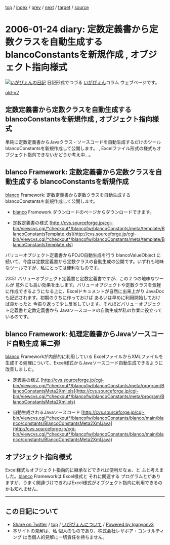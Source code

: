 [top](../index.html) 
 / [index](index.html) 
 / [prev](ig060123.html) 
 / [next](ig060125.html) 
 / [target](https://www.igapyon.jp/igapyon/diary/2006/ig060124.html) 
 / [source](https://github.com/igapyon/diary/blob/master/2006/ig060124.src.md) 

2006-01-24 diary: 定数定義書から定数クラスを自動生成する blancoConstantsを新規作成 , オブジェクト指向様式
=====================================================================================================
[![いがぴょんの日記](https://www.igapyon.jp/igapyon/diary/images/iga200306s.jpg "いがぴょん")](https://www.igapyon.jp/igapyon/diary/memo/memoigapyon.html) 日記形式でつづる [いがぴょん](https://www.igapyon.jp/igapyon/diary/memo/memoigapyon.html)コラム ウェブページです。

[old-v2](ig060124-orig.html)

## 定数定義書から定数クラスを自動生成する blancoConstantsを新規作成 , オブジェクト指向様式

単純に定数定義書からJavaクラス・ソースコードを自動生成するだけのツール blancoConstantsを新規作成して公開します。 , Excelファイル形式の様式もオブジェクト指向できないかどうか考え中…。


## blanco Framework: 定数定義書から定数クラスを自動生成する blancoConstantsを新規作成

[blanco](https://www.igapyon.jp/blanco/blanco.ja.html) Framework: 定数定義書から定数クラスを自動生成する blancoConstantsを新規作成して公開します。

* [blanco](https://www.igapyon.jp/blanco/blanco.ja.html) Framework
  ダウンロードのページからダウンロードできます。
  
* 定数定義書の様式
  [http://cvs.sourceforge.jp/cgi-bin/viewcvs.cgi/*checkout*/blancofw/blancoConstants/meta/template/BlancoConstantsTemplate.xls](http://cvs.sourceforge.jp/cgi-bin/viewcvs.cgi/*checkout*/blancofw/blancoConstants/meta/template/BlancoConstantsTemplate.xls)

バリューオブジェクト定義書からPOJO自動生成を行う blancoValueObject に続いて、今度は定数定義書から定数クラスの自動生成の公開です。いずれも地味なツールですが、私にとっては便利なものです。

23:51 バリューオブジェクト定義書と定数定義書ですが、この２つの地味なツールが 意外にも高い効果を出します。バリューオブジェクトや定数クラスを気軽に作成できるようになる上に、Excelドキュメントが自然に出来上がり
JavaDocも記述されます。初期のうちに作っておけば あるいは早めに利用開始しておけば良かったと 今振り返って少し反省しています。それほどバリューオブジェクト定義書と定数定義書から
Javaソースコードの自動生成が私の作業に役立っているのです。

## blanco Framework: 処理定義書からJavaソースコード自動生成 第二弾

[blanco](https://www.igapyon.jp/blanco/blanco.ja.html) Frameworkが内部的に利用している ExcelファイルからXMLファイルを生成する処理について、Excel様式からJavaソースコード自動生成できるように改善しました。

* 定義書の様式
  [http://cvs.sourceforge.jp/cgi-bin/viewcvs.cgi/*checkout*/blancofw/blancoConstants/meta/program/BlancoConstantsMeta2Xml.xls](http://cvs.sourceforge.jp/cgi-bin/viewcvs.cgi/*checkout*/blancofw/blancoConstants/meta/program/BlancoConstantsMeta2Xml.xls)
  
* 自動生成されるJavaソースコード
  [http://cvs.sourceforge.jp/cgi-bin/viewcvs.cgi/*checkout*/blancofw/blancoConstants/blanco/main/blanco/constants/BlancoConstantsMeta2Xml.java](http://cvs.sourceforge.jp/cgi-bin/viewcvs.cgi/*checkout*/blancofw/blancoConstants/blanco/main/blanco/constants/BlancoConstantsMeta2Xml.java)

## オブジェクト指向様式

Excel様式もオブジェクト指向的に継承などできれば便利だなぁ、と ふと考えました。[blanco](https://www.igapyon.jp/blanco/blanco.ja.html) Frameworkは
Excel様式と それに関連する プログラムとがありますが、うまく関連づけできればExcel様式がオブジェクト指向に利用できるのかも知れません。


----------------------------------------------------------------------------------------------------

## この日記について

* [Share on Twitter](https://twitter.com/intent/tweet?hashtags=igapyon%2Cdiary%2C%E3%81%84%E3%81%8C%E3%81%B4%E3%82%87%E3%82%93&text=%E5%AE%9A%E6%95%B0%E5%AE%9A%E7%BE%A9%E6%9B%B8%E3%81%8B%E3%82%89%E5%AE%9A%E6%95%B0%E3%82%AF%E3%83%A9%E3%82%B9%E3%82%92%E8%87%AA%E5%8B%95%E7%94%9F%E6%88%90%E3%81%99%E3%82%8B+blancoConstants%E3%82%92%E6%96%B0%E8%A6%8F%E4%BD%9C%E6%88%90+%2C+%E3%82%AA%E3%83%96%E3%82%B8%E3%82%A7%E3%82%AF%E3%83%88%E6%8C%87%E5%90%91%E6%A7%98%E5%BC%8F&url=https%3A%2F%2Fwww.igapyon.jp%2Figapyon%2Fdiary%2F2006%2Fig060124.html) / [top](../index.html) / [いがぴょんについて](https://www.igapyon.jp/igapyon/diary/memo/memoigapyon.html) / [Powered by Igapyonv3](https://github.com/igapyon/igapyonv3)
* 本サイトの見解は、私 個人のものであり、株式会社レザボア・コンサルティング は当個人的見解に一切責任を持ちません。 
